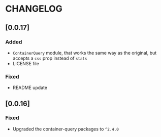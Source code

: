 # CHANGELOG

## [0.0.17]

### Added

* `ContainerQuery` module, that works the same way as the original, but accepts
  a `css` prop instead of `stats`
* LICENSE file

### Fixed

* README update

## [0.0.16]

### Fixed

* Upgraded the container-query packages to `^2.4.0`
